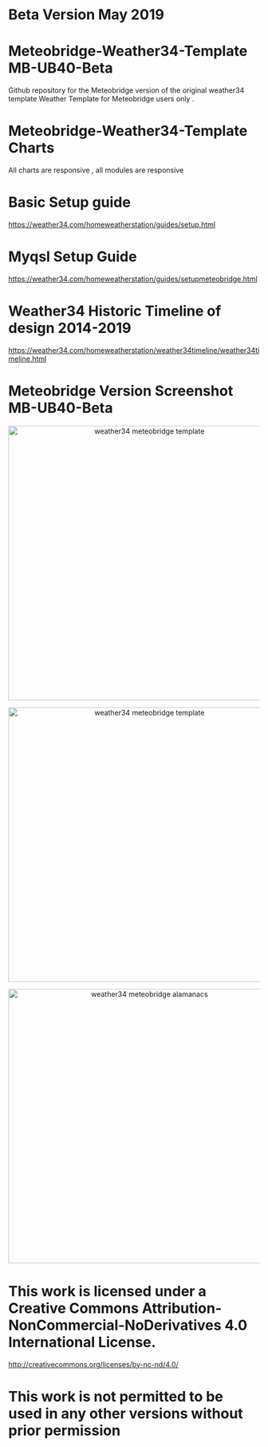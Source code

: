 # Beta Version May 2019


# Meteobridge-Weather34-Template MB-UB40-Beta
Github repository for the Meteobridge version of the original weather34 template 
Weather Template for Meteobridge users only .

# Meteobridge-Weather34-Template Charts
All charts are responsive , all modules are responsive

# Basic Setup guide 
https://weather34.com/homeweatherstation/guides/setup.html

# Myqsl Setup Guide
https://weather34.com/homeweatherstation/guides/setupmeteobridge.html

# Weather34 Historic Timeline of design 2014-2019 
https://weather34.com/homeweatherstation/weather34timeline/weather34timeline.html

# Meteobridge Version Screenshot MB-UB40-Beta
<p align="center">
  <img src="https://res.cloudinary.com/brian-underdown/image/upload/v1553679424/weather34_meteobridge2019_bzq4sa.png" width="550" title="weather34 meteobridge template ">
  
  <p align="center">
  <img src="https://res.cloudinary.com/brian-underdown/image/upload/v1558605068/mb-beta_lhfixw.png" width="550" title="weather34 meteobridge template ">
  
 
</p>

<p align="center">
  <img src="https://res.cloudinary.com/brian-underdown/image/upload/v1557158225/almanacs_m5vmum.jpg" width="550" title="weather34 meteobridge alamanacs ">
 
</p>

# This work is licensed under a Creative Commons Attribution-NonCommercial-NoDerivatives 4.0 International License.
http://creativecommons.org/licenses/by-nc-nd/4.0/

# This work is not permitted to be used in any other versions without prior permission
